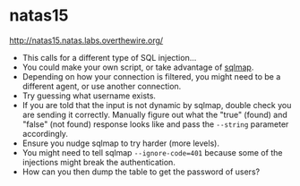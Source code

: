 # natas15

http://natas15.natas.labs.overthewire.org/

* This calls for a different type of SQL injection...
* You could make your own script, or take advantage of [sqlmap](http://sqlmap.org/).
* Depending on how your connection is filtered, you might need to be a different agent, or use another connection.
* Try guessing what username exists.
* If you are told that the input is not dynamic by sqlmap, double check you are sending it correctly. Manually figure out what the "true" (found) and "false" (not found) response looks like and pass the `--string` parameter accordingly.
* Ensure you nudge sqlmap to try harder (more levels).
* You might need to tell sqlmap `--ignore-code=401` because some of the injections might break the authentication.
* How can you then dump the table to get the password of users?
